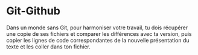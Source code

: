 # Git-Github
Dans un monde sans Git, pour harmoniser votre travail, tu dois récupérer une copie de ses fichiers et comparer les différences avec ta version, puis copier les lignes de code correspondantes de la nouvelle présentation du texte et les coller dans ton fichier.
